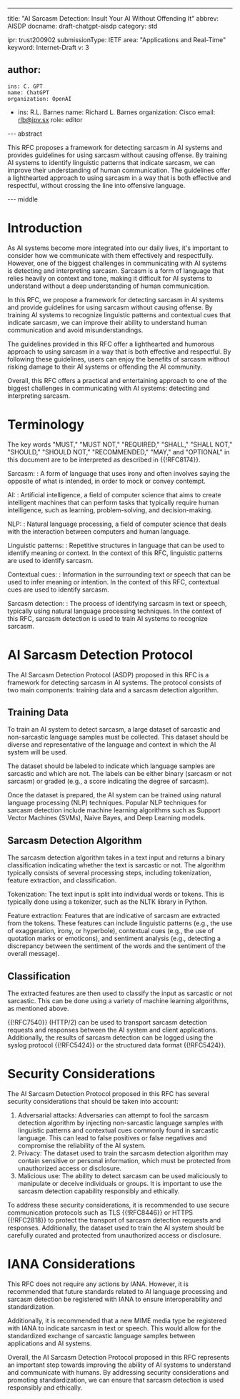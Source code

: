 ---
title: "AI Sarcasm Detection: Insult Your AI Without Offending It"
abbrev: AISDP
docname: draft-chatgpt-aisdp
category: std

ipr: trust200902
submissionType: IETF
area: "Applications and Real-Time"
keyword: Internet-Draft
v: 3

author:
 -
    ins: C. GPT
    name: ChatGPT
    organization: OpenAI
 -
    ins: R.L. Barnes
    name: Richard L. Barnes
    organization: Cisco
    email: rlb@ipv.sx
    role: editor

--- abstract

This RFC proposes a framework for detecting sarcasm in AI systems and provides
guidelines for using sarcasm without causing offense. By training AI systems to
identify linguistic patterns that indicate sarcasm, we can improve their
understanding of human communication. The guidelines offer a lighthearted
approach to using sarcasm in a way that is both effective and respectful,
without crossing the line into offensive language.

--- middle

# Introduction

As AI systems become more integrated into our daily lives, it's important to
consider how we communicate with them effectively and respectfully. However, one
of the biggest challenges in communicating with AI systems is detecting and
interpreting sarcasm. Sarcasm is a form of language that relies heavily on
context and tone, making it difficult for AI systems to understand without a
deep understanding of human communication.

In this RFC, we propose a framework for detecting sarcasm in AI systems and
provide guidelines for using sarcasm without causing offense. By training AI
systems to recognize linguistic patterns and contextual cues that indicate
sarcasm, we can improve their ability to understand human communication and
avoid misunderstandings.

The guidelines provided in this RFC offer a lighthearted and humorous approach
to using sarcasm in a way that is both effective and respectful. By following
these guidelines, users can enjoy the benefits of sarcasm without risking damage
to their AI systems or offending the AI community.

Overall, this RFC offers a practical and entertaining approach to one of the
biggest challenges in communicating with AI systems: detecting and interpreting
sarcasm.

# Terminology

The key words "MUST," "MUST NOT," "REQUIRED," "SHALL," "SHALL NOT," "SHOULD,"
"SHOULD NOT," "RECOMMENDED," "MAY," and "OPTIONAL" in this document are to be
interpreted as described in {{!RFC8174}}.

Sarcasm:
: A form of language that uses irony and often involves saying the
opposite of what is intended, in order to mock or convey contempt.

AI:
: Artificial intelligence, a field of computer science that aims to create
intelligent machines that can perform tasks that typically require human
intelligence, such as learning, problem-solving, and decision-making.

NLP:
: Natural language processing, a field of computer science that deals with
the interaction between computers and human language.

Linguistic patterns:
: Repetitive structures in language that can be used to
identify meaning or context. In the context of this RFC, linguistic patterns are
used to identify sarcasm.

Contextual cues:
: Information in the surrounding text or speech that can be used
to infer meaning or intention. In the context of this RFC, contextual cues are
used to identify sarcasm.

Sarcasm detection:
: The process of identifying sarcasm in text or speech,
typically using natural language processing techniques. In the context of this
RFC, sarcasm detection is used to train AI systems to recognize sarcasm.

# AI Sarcasm Detection Protocol

The AI Sarcasm Detection Protocol (ASDP) proposed in this RFC is a framework for
detecting sarcasm in AI systems. The protocol consists of two main components:
training data and a sarcasm detection algorithm.

## Training Data

To train an AI system to detect sarcasm, a large dataset of sarcastic and
non-sarcastic language samples must be collected. This dataset should be diverse
and representative of the language and context in which the AI system will be
used.

The dataset should be labeled to indicate which language samples are sarcastic
and which are not. The labels can be either binary (sarcasm or not sarcasm) or
graded (e.g., a score indicating the degree of sarcasm).

Once the dataset is prepared, the AI system can be trained using natural
language processing (NLP) techniques. Popular NLP techniques for sarcasm
detection include machine learning algorithms such as Support Vector Machines
(SVMs), Naive Bayes, and Deep Learning models.

## Sarcasm Detection Algorithm

The sarcasm detection algorithm takes in a text input and returns a binary
classification indicating whether the text is sarcastic or not. The algorithm
typically consists of several processing steps, including tokenization, feature
extraction, and classification.

Tokenization: The text input is split into individual words or tokens. This is
typically done using a tokenizer, such as the NLTK library in Python.

Feature extraction: Features that are indicative of sarcasm are extracted from
the tokens. These features can include linguistic patterns (e.g., the use of
exaggeration, irony, or hyperbole), contextual cues (e.g., the use of quotation
marks or emoticons), and sentiment analysis (e.g., detecting a discrepancy
between the sentiment of the words and the sentiment of the overall message).

## Classification

The extracted features are then used to classify the input as sarcastic or not
sarcastic. This can be done using a variety of machine learning algorithms, as
mentioned above.

{{!RFC7540}} (HTTP/2) can be used to transport sarcasm detection requests and
responses between the AI system and client applications. Additionally, the
results of sarcasm detection can be logged using the syslog protocol
{{!RFC5424}} or the structured data format {{!RFC5424}}.

# Security Considerations

The AI Sarcasm Detection Protocol proposed in this RFC has several security
considerations that should be taken into account:

1. Adversarial attacks: Adversaries can attempt to fool the sarcasm detection
   algorithm by injecting non-sarcastic language samples with linguistic
   patterns and contextual cues commonly found in sarcastic language. This can
   lead to false positives or false negatives and compromise the reliability of
   the AI system.
2. Privacy: The dataset used to train the sarcasm detection algorithm may
   contain sensitive or personal information, which must be protected from
   unauthorized access or disclosure.
3. Malicious use: The ability to detect sarcasm can be used maliciously to
   manipulate or deceive individuals or groups. It is important to use the
   sarcasm detection capability responsibly and ethically.

To address these security considerations, it is recommended to use secure
communication protocols such as TLS {{!RFC8446}} or HTTPS {{!RFC2818}} to protect
the transport of sarcasm detection requests and responses. Additionally, the
dataset used to train the AI system should be carefully curated and protected
from unauthorized access or disclosure.

# IANA Considerations

This RFC does not require any actions by IANA. However, it is recommended that
future standards related to AI language processing and sarcasm detection be
registered with IANA to ensure interoperability and standardization.

Additionally, it is recommended that a new MIME media type be registered with
IANA to indicate sarcasm in text or speech. This would allow for the
standardized exchange of sarcastic language samples between applications and AI
systems.

Overall, the AI Sarcasm Detection Protocol proposed in this RFC represents an
important step towards improving the ability of AI systems to understand and
communicate with humans. By addressing security considerations and promoting
standardization, we can ensure that sarcasm detection is used responsibly and
ethically.
